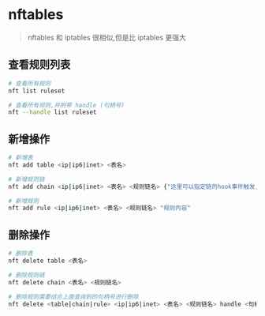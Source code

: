 # nftables

> nftables 和 iptables 很相似,但是比 iptables 更强大

## 查看规则列表
```bash
# 查看所有规则
nft list ruleset

# 查看所有规则,并附带 handle (句柄号)
nft --handle list ruleset
```

## 新增操作
```bash
# 新增表
nft add table <ip|ip6|inet> <表名>

# 新增规则链
nft add chain <ip|ip6|inet> <表名> <规则链名> {"这里可以指定链的hook事件触发,也可以不写,通过别的链 jump 跳转到该链"}

# 新增规则
nft add rule <ip|ip6|inet> <表名> <规则链名> "规则内容"
```
## 删除操作
```bash
# 删除表
nft delete table <表名>

# 删除规则链
nft delete chain <表名> <规则链名>

# 删除规则需要结合上面查询到的句柄号进行删除
nft delete <table|chain|rule> <ip|ip6|inet> <表名> <规则链名> handle <句柄号>
```
